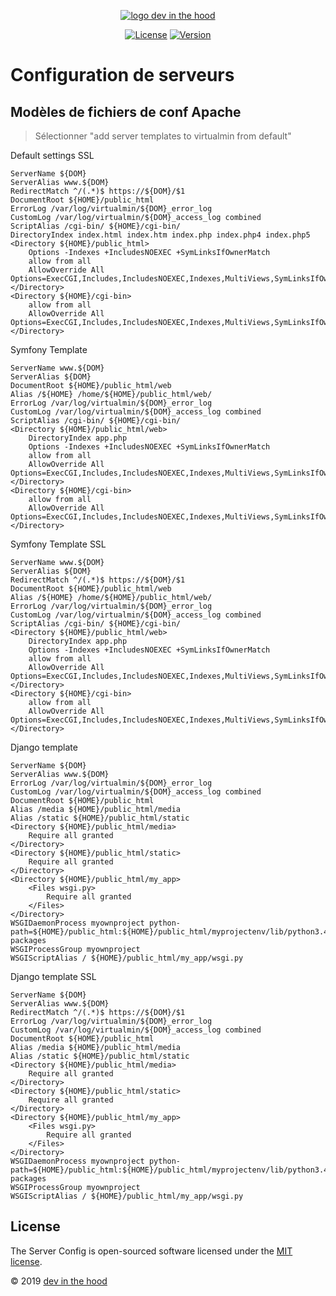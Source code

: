 <p align="center">
    <a href="https://devinthehood.com"><img src="https://github.com/jul6art/slim-skeleton/blob/master/assets/img/logo.png?raw=true" alt="logo dev in the hood"></a>
</p>

<p align="center">
    <a href="https://opensource.org/licenses/MIT" target="_blank"><img src="https://img.shields.io/badge/License-MIT-yellow.svg" alt="License"></a>
    <a href="https://github.com/jul6art/server-config" target="_blank"><img src="https://img.shields.io/static/v1?label=stable&message=v1&color=success" alt="Version"></a>
</p>

Configuration de serveurs
=========================
Modèles de fichiers de conf Apache
----------------------------------

> Sélectionner "add server templates to virtualmin from default"

Default settings SSL

```apacheconfig
ServerName ${DOM}
ServerAlias www.${DOM}
RedirectMatch ^/(.*)$ https://${DOM}/$1
DocumentRoot ${HOME}/public_html
ErrorLog /var/log/virtualmin/${DOM}_error_log
CustomLog /var/log/virtualmin/${DOM}_access_log combined
ScriptAlias /cgi-bin/ ${HOME}/cgi-bin/
DirectoryIndex index.html index.htm index.php index.php4 index.php5
<Directory ${HOME}/public_html>
    Options -Indexes +IncludesNOEXEC +SymLinksIfOwnerMatch
    allow from all
    AllowOverride All Options=ExecCGI,Includes,IncludesNOEXEC,Indexes,MultiViews,SymLinksIfOwnerMatch
</Directory>
<Directory ${HOME}/cgi-bin>
    allow from all
    AllowOverride All Options=ExecCGI,Includes,IncludesNOEXEC,Indexes,MultiViews,SymLinksIfOwnerMatch
</Directory>
```

Symfony Template

```apacheconfig
ServerName www.${DOM}
ServerAlias ${DOM}
DocumentRoot ${HOME}/public_html/web
Alias /${HOME} /home/${HOME}/public_html/web/
ErrorLog /var/log/virtualmin/${DOM}_error_log
CustomLog /var/log/virtualmin/${DOM}_access_log combined
ScriptAlias /cgi-bin/ ${HOME}/cgi-bin/
<Directory ${HOME}/public_html/web>
    DirectoryIndex app.php
    Options -Indexes +IncludesNOEXEC +SymLinksIfOwnerMatch
    allow from all
    AllowOverride All Options=ExecCGI,Includes,IncludesNOEXEC,Indexes,MultiViews,SymLinksIfOwnerMatch
</Directory>
<Directory ${HOME}/cgi-bin>
    allow from all
    AllowOverride All Options=ExecCGI,Includes,IncludesNOEXEC,Indexes,MultiViews,SymLinksIfOwnerMatch
</Directory>
```

Symfony Template SSL

```apacheconfig
ServerName www.${DOM}
ServerAlias ${DOM}
RedirectMatch ^/(.*)$ https://${DOM}/$1
DocumentRoot ${HOME}/public_html/web
Alias /${HOME} /home/${HOME}/public_html/web/
ErrorLog /var/log/virtualmin/${DOM}_error_log
CustomLog /var/log/virtualmin/${DOM}_access_log combined
ScriptAlias /cgi-bin/ ${HOME}/cgi-bin/
<Directory ${HOME}/public_html/web>
    DirectoryIndex app.php
    Options -Indexes +IncludesNOEXEC +SymLinksIfOwnerMatch
    allow from all
    AllowOverride All Options=ExecCGI,Includes,IncludesNOEXEC,Indexes,MultiViews,SymLinksIfOwnerMatch
</Directory>
<Directory ${HOME}/cgi-bin>
    allow from all
    AllowOverride All Options=ExecCGI,Includes,IncludesNOEXEC,Indexes,MultiViews,SymLinksIfOwnerMatch
</Directory>		
```

Django template

```apacheconfig
ServerName ${DOM}
ServerAlias www.${DOM}
ErrorLog /var/log/virtualmin/${DOM}_error_log
CustomLog /var/log/virtualmin/${DOM}_access_log combined
DocumentRoot ${HOME}/public_html
Alias /media ${HOME}/public_html/media
Alias /static ${HOME}/public_html/static
<Directory ${HOME}/public_html/media>
    Require all granted
</Directory>
<Directory ${HOME}/public_html/static>
    Require all granted
</Directory>
<Directory ${HOME}/public_html/my_app>
    <Files wsgi.py>
        Require all granted
    </Files>
</Directory>
WSGIDaemonProcess myownproject python-path=${HOME}/public_html:${HOME}/public_html/myprojectenv/lib/python3.4/site-packages
WSGIProcessGroup myownproject
WSGIScriptAlias / ${HOME}/public_html/my_app/wsgi.py
```

Django template SSL
    
```apacheconfig
ServerName ${DOM}
ServerAlias www.${DOM}
RedirectMatch ^/(.*)$ https://${DOM}/$1
ErrorLog /var/log/virtualmin/${DOM}_error_log
CustomLog /var/log/virtualmin/${DOM}_access_log combined
DocumentRoot ${HOME}/public_html
Alias /media ${HOME}/public_html/media
Alias /static ${HOME}/public_html/static
<Directory ${HOME}/public_html/media>
    Require all granted
</Directory>
<Directory ${HOME}/public_html/static>
    Require all granted
</Directory>
<Directory ${HOME}/public_html/my_app>
    <Files wsgi.py>
        Require all granted
    </Files>
</Directory>
WSGIDaemonProcess myownproject python-path=${HOME}/public_html:${HOME}/public_html/myprojectenv/lib/python3.4/site-packages
WSGIProcessGroup myownproject
WSGIScriptAlias / ${HOME}/public_html/my_app/wsgi.py
```


License
-------

The Server Config is open-sourced software licensed under the [MIT license](https://opensource.org/licenses/MIT).

&copy; 2019 [dev in the hood](https://devinthehood.com)